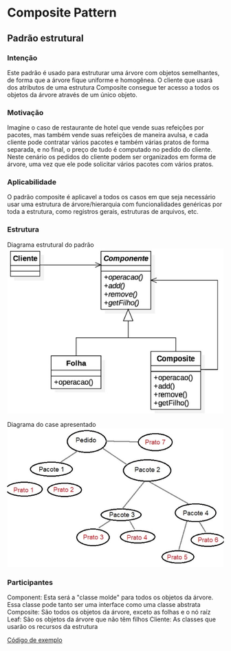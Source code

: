# Composite Pattern
## Padrão estrutural

### Intenção
Este padrão é usado para estruturar uma árvore com objetos semelhantes, de forma que a árvore fique uniforme e homogênea. O cliente que usará dos atributos de uma estrutura Composite consegue ter acesso a todos os objetos da árvore através de um único objeto.

### Motivação
Imagine o caso de restaurante de hotel que vende suas refeições por pacotes, mas também vende suas refeições de maneira avulsa, e cada cliente pode contratar vários pacotes e também várias pratos de forma separada, e no final, o preço de tudo é computado no pedido do cliente.
Neste cenário os pedidos do cliente podem ser organizados em forma de árvore, uma vez que ele pode solicitar vários pacotes com vários pratos.

### Aplicabilidade
O padrão composite é aplicavel a todos os casos em que seja necessário usar uma estrutura de árvore/hierarquia com funcionalidades genéricas por toda a estrutura, como registros gerais, estruturas de arquivos, etc.

### Estrutura
Diagrama estrutural do padrão
![Diagrama estrutural do padrão](./diagrama-padrao.jpg)

Diagrama do case apresentado
![Diagrama do case apresentado](./diagrama-case.jpg)

### Participantes
Component: Esta será a "classe molde" para todos os objetos da árvore. Essa classe pode tanto ser uma interface como uma classe abstrata
Composite: São todos os objetos da árvore, exceto as folhas e o nó raíz
Leaf: São os objetos da árvore que não têm filhos
Cliente: As classes que usarão os recursos da estrutura

[Código de exemplo](./exemplo)
